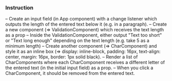 ### Instruction

– Create an input field (in App component) with a change listener which outputs the length of the entered text below it (e.g. in a paragraph).
– Create a new component (=> ValidationComponent) which receives the text length as a prop
– Inside the ValidationComponent, either output "Text too short" or "Text long enough" depending on the text length (e.g. take 5 as a minimum length)
– Create another component (=> CharComponent) and style it as an inline box (=> display: inline-block, padding: 16px, text-align: center, margin: 16px, border: 1px solid black).
– Render a list of CharComponents where each CharComponent receives a different letter of the entered text (in the initial input field) as a prop.
– When you click a CharComponent, it should be removed from the entered text.